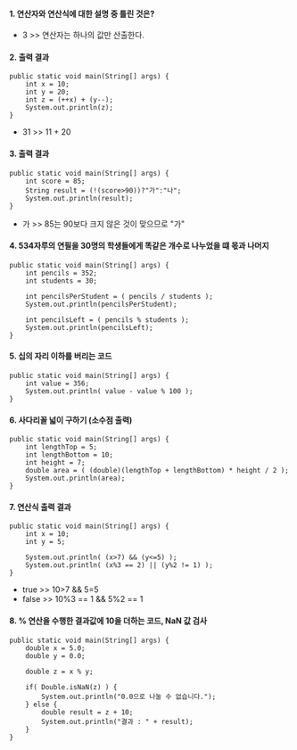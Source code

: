 #### 1. 연산자와 연산식에 대한 설명 중 틀린 것은?
* 3 >> 연산자는 하나의 값만 산출한다.  

#### 2. 출력 결과
```
public static void main(String[] args) {
    int x = 10;
    int y = 20;
    int z = (++x) + (y--);
    System.out.println(z);
}
```
* 31 >> 11 + 20

#### 3. 출력 결과
```
public static void main(String[] args) {
    int score = 85;
    String result = (!(score>90))?"가":"나";
    System.out.println(result);
}
```
* 가 >> 85는 90보다 크지 않은 것이 맞으므로 "가"

#### 4. 534자루의 연필을 30명의 학생들에게 똑같은 개수로 나누었을 떄 몫과 나머지
```
public static void main(String[] args) {
    int pencils = 352;
    int students = 30;

    int pencilsPerStudent = ( pencils / students );
    System.out.println(pencilsPerStudent);

    int pencilsLeft = ( pencils % students );
    System.out.println(pencilsLeft);        
}
```

#### 5. 십의 자리 이하를 버리는 코드
```
public static void main(String[] args) {
    int value = 356;
    System.out.println( value - value % 100 );
}
```

#### 6. 사다리꼴 넓이 구하기 (소수점 출력)
```
public static void main(String[] args) {
    int lengthTop = 5;
    int lengthBottom = 10;
    int height = 7;
    double area = ( (double)(lengthTop + lengthBottom) * height / 2 );
    System.out.println(area);
}
```

#### 7. 연산식 출력 결과
```
public static void main(String[] args) {
    int x = 10;
    int y = 5;

    System.out.println( (x>7) && (y<=5) );
    System.out.println( (x%3 == 2) || (y%2 != 1) );
}
```
* true >> 10>7 && 5=5
* false >> 10%3 == 1 && 5%2 == 1

#### 8. % 연산을 수행한 결과값에 10을 더하는 코드, NaN 값 검사
```
public static void main(String[] args) {
    double x = 5.0;
    double y = 0.0;
    
    double z = x % y;
    
    if( Double.isNaN(z) ) {
        System.out.println("0.0으로 나눌 수 없습니다.");
    } else {
        double result = z + 10;
        System.out.println("결과 : " + result);
    }
}
```
